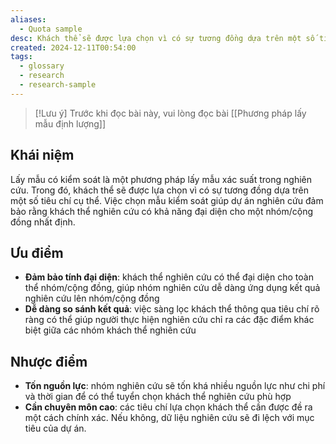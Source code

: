 ```yaml
---
aliases:
  - Quota sample
desc: Khách thể sẽ được lựa chọn vì có sự tương đồng dựa trên một số tiêu chí cụ thể
created: 2024-12-11T00:54:00
tags:
  - glossary
  - research
  - research-sample
---
```

> [!Lưu ý]
> Trước khi đọc bài này, vui lòng đọc bài [[Phương pháp lấy mẫu định lượng]]

## Khái niệm

Lấy mẫu có kiểm soát là một phương pháp lấy mẫu xác suất trong nghiên cứu. Trong đó, khách thể sẽ được lựa chọn vì có sự tương đồng dựa trên một số tiêu chí cụ thể. Việc chọn mẫu kiểm soát giúp dự án nghiên cứu đảm bảo rằng khách thể nghiên cứu có khả năng đại diện cho một nhóm/cộng đồng nhất định.

## Ưu điểm  

- **Đảm bảo tính đại diện**: khách thể nghiên cứu có thể đại diện cho toàn thể nhóm/cộng đồng, giúp nhóm nghiên cứu dễ dàng ứng dụng kết quả nghiên cứu lên nhóm/cộng đồng  
- **Dễ dàng so sánh kết quả**: việc sàng lọc khách thể thông qua tiêu chí rõ ràng có thể giúp người thực hiện nghiên cứu chỉ ra các đặc điểm khác biệt giữa các nhóm khách thể nghiên cứu

## Nhược điểm  

- **Tốn nguồn lực**: nhóm nghiên cứu sẽ tốn khá nhiều nguồn lực như chi phí và thời gian để có thể tuyển chọn khách thể nghiên cứu phù hợp  
- **Cần chuyên môn cao**: các tiêu chí lựa chọn khách thể cần được đề ra một cách chính xác. Nếu không, dữ liệu nghiên cứu sẽ đi lệch với mục tiêu của dự án.